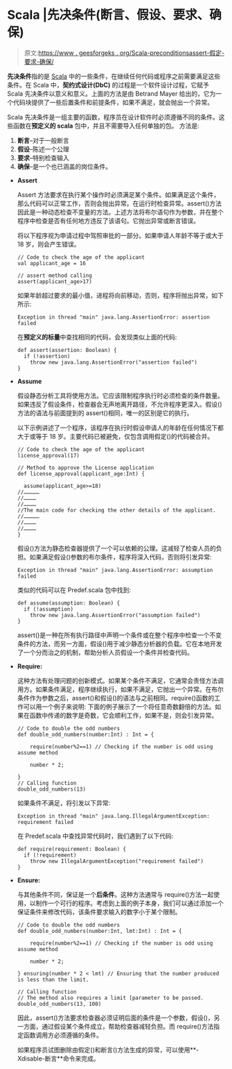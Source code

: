 # Scala |先决条件(断言、假设、要求、确保)

> 原文:[https://www . geesforgeks . org/Scala-preconditionsassert-假定-要求-确保/](https://www.geeksforgeeks.org/scala-preconditionsassert-assume-require-ensuring/)

**先决条件**指的是 [Scala](https://www.geeksforgeeks.org/scala-programming-language/) 中的一些条件，在继续任何代码或程序之前需要满足这些条件。在 Scala 中，**契约式设计(DbC)** 的过程是一个软件设计过程，它赋予 Scala 先决条件以意义和意义。上面的方法是由 Betrand Mayer 给出的，它为一个代码块提供了一些后置条件和前提条件，如果不满足，就会抛出一个异常。

Scala 先决条件是一组主要的函数，程序员在设计软件时必须遵循不同的条件。这些函数在**预定义的 scala** 包中，并且不需要导入任何单独的包。
方法是:

1.  **断言**–对于一般断言
2.  **假设**–陈述一个公理
3.  **要求**–特别检查输入
4.  **确保**–是一个也已涵盖的岗位条件。

*   **Assert**

    Assert 方法要求在执行某个操作时必须满足某个条件。如果满足这个条件，那么代码可以正常工作，否则会抛出异常。在运行时检查异常。assert()方法因此是一种动态检查不变量的方法。上述方法将布尔语句作为参数，并在整个程序中检查是否有任何地方违反了该语句。它抛出异常或断言错误。

    将以下程序视为申请过程中驾照审批的一部分。如果申请人年龄不等于或大于 18 岁，则会产生错误。

    ```
    // Code to check the age of the applicant
    val applicant_age = 16

    // assert method calling
    assert(applicant_age>17)
    ```

    如果年龄超过要求的最小值，进程将向前移动，否则，程序将抛出异常，如下所示:

    ```
    Exception in thread "main" java.lang.AssertionError: assertion failed
    ```

    在**预定义的标量**中查找相同的代码，会发现类似上面的代码:

    ```
    def assert(assertion: Boolean) { 
      if (!assertion) 
        throw new java.lang.AssertionError("assertion failed") 
    } 
    ```

*   **Assume**

    假设静态分析工具将使用方法。它应该限制程序执行时必须检查的条件数量。如果违反了假设条件，检查器会无声地离开路径，不允许程序更深入。假设()方法的语法与前面提到的 assert()相同，唯一的区别是它的执行。

    以下示例讲述了一个程序，该程序在执行时假设申请人的年龄在任何情况下都大于或等于 18 岁。主要代码已被避免，仅包含调用假定()的代码被合并。

    ```
    // Code to check the age of the applicant
    license_approval(17)

    // Method to approve the License application
    def license_approval(applicant_age:Int) {

      assume(applicant_age>=18)
    //……………
    //…………
    //…………
    //The main code for checking the other details of the applicant. 
    //……………
    //…………
    //…………
    }
    ```

    假设()方法为静态检查器提供了一个可以依赖的公理。这减轻了检查人员的负担。如果满足假设()参数的布尔条件，程序将深入代码，否则将引发异常:

    ```
    Exception in thread "main" java.lang.AssertionError: assumption failed
    ```

    类似的代码可以在 Predef.scala 包中找到:

    ```
    def assume(assumption: Boolean) { 
      if (!assumption) 
        throw new java.lang.AssertionError("assumption failed") 
    } 
    ```

    assert()是一种在所有执行路径中声明一个条件或在整个程序中检查一个不变条件的方法，而另一方面，假设()用于减少静态分析器的负载。它在本地开发了一个分而治之的机制，帮助分析人员假设一个条件并检查代码。

*   **Require:**

    这种方法有处理问题的创新模式。如果某个条件不满足，它通常会责怪方法调用方。如果条件满足，程序继续执行，如果不满足，它抛出一个异常。在布尔条件作为参数之后，assert()和假设()的语法与之前相同。require()函数的工作可以用一个例子来说明:
    下面的例子展示了一个将任意奇数翻倍的方法。如果在函数中传递的数字是奇数，它会顺利工作，如果不是，则会引发异常。

    ```
    // Code to double the odd numbers
    def double_odd_numbers(number:Int) : Int = {

        require(number%2==1) // Checking if the number is odd using assume method

        number * 2;

    } 
    // Calling function
    double_odd_numbers(13)
    ```

    如果条件不满足，将引发以下异常:

    ```
    Exception in thread "main" java.lang.IllegalArgumentException: requirement failed
    ```

    在 Predef.scala 中查找异常代码时，我们遇到了以下代码:

    ```
    def require(requirement: Boolean) { 
      if (!requirement) 
        throw new IllegalArgumentException("requirement failed") 
    } 
    ```

*   **Ensure:**

    与其他条件不同，保证是一个**后条件**。这种方法通常与 require()方法一起使用，以制作一个可行的程序。考虑到上面的例子本身，我们可以通过添加一个保证条件来修改代码，该条件要求输入的数字小于某个限制。

    ```
    // Code to double the odd numbers
    def double_odd_numbers(number:Int, lmt:Int) : Int = {

        require(number%2==1) // Checking if the number is odd using assume method

        number * 2;

    } ensuring(number * 2 < lmt) // Ensuring that the number produced is less than the limit. 

    // Calling function
    // The method also requires a limit [parameter to be passed. 
    double_odd_numbers(13, 100)
    ```

    因此，assert()方法要求检查器必须证明后面的条件是一个参数，假设()，另一方面，通过假设某个条件成立，帮助检查器减轻负担。而 require()方法指定函数调用方必须遵循的条件。

    如果程序员试图删除由假定()和断言()方法生成的异常，可以使用**-Xdisable-断言**命令来完成。